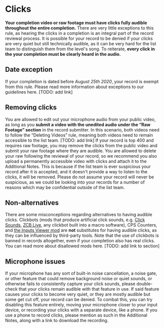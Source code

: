 # Clicks
**Your completion video or raw footage must have clicks fully audible throughout the entire completion.** There are very little exceptions to this rule, as hearing the clicks in a completion is an integral part of the record reviewal process. It is possible for your record to be denied if your clicks are very quiet but still technically audible, as it can be very hard for the list team to distinguish them from the level's song. To reiterate, **every click in the your completion must be clearly heard in the audio.**

## Date exception
If your completion is dated before *August 25th 2020*, your record is exempt from this rule. Please read more information about exceptions to our guidelines here. [TODO: add link]

## Removing clicks
You are allowed to edit out your microphone audio from your public video, as long as you **submit a video with the unedited audio under the “Raw Footage” section** in the record submitter. In this scenario, both videos need to follow the “Deleting Videos” rule, meaning both videos need to remain accessible to the list team. [TODO: add link]
If your record is top 400 and requires raw footage, you may remove the clicks from the public video and submit your raw footage where they are audible. You are allowed to delete your raw following the reviewal of your record, so we recommend you also upload a permanently accessible video with clicks and attach it to the Additional Notes. This is because if the list team is ever suspicious your record after it is accepted, and it doesn't provide a way to listen to the clicks, it will be removed. Please do not assume your record will never be suspicious, as we could be looking into your records for a number of reasons which may be confidential outside of the list team.

## Non-alternatives
There are some misconceptions regarding alternatives to having audible clicks. Clickbots (mods that produce artificial click sounds, e.g. [Click Sounds](https://geode-sdk.org/mods/beat.click-sound), [ZCB Live](https://geode-sdk.org/mods/zeozeozeo.zcblive), any clickbot built into a macro software), CPS Counters, and [the Inputs Viewer mod](https://geode-sdk.org/mods/khronophobia.inputs_viewer) are **not** substitutes for having audible clicks, as they can be influenced by third-party tools. Note that the use of clickbots is banned in records altogether, even if your completion also has real clicks. You can read more about disallowed mods here. [TODO: add link to section]

## Microphone issues
If your microphone has any sort of built-in noise cancellation, a noise gate, or other feature that could remove background noise or quiet sounds, or otherwise fails to consistently capture your click sounds, please double-check that your clicks remain audible with that feature in use.
If said feature causes your clicks to become very quiet, or they are mostly audible but some get cut off, your record can be denied.
To combat this, you can try disabling this feature entirely, moving your microphone closer to your input device, or recording your clicks with a separate device, like a phone. If you use a phone to record clicks, please mention as such in the Additional Notes, along with a link to download the recording.
